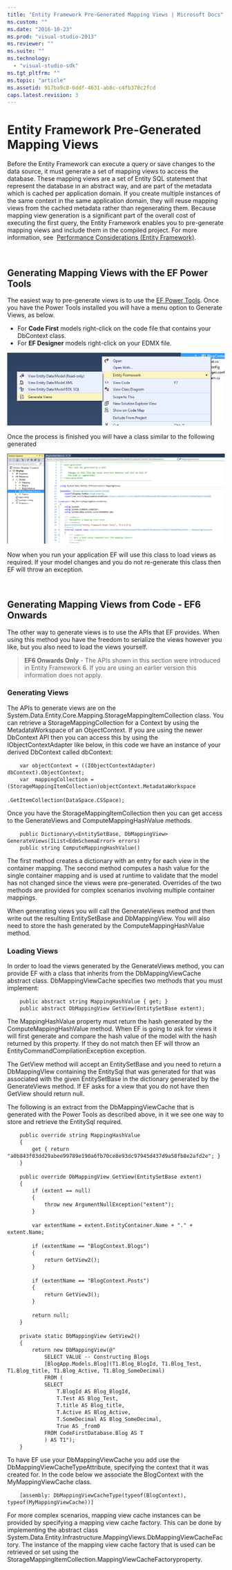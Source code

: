 ```yaml
---
title: "Entity Framework Pre-Generated Mapping Views | Microsoft Docs"
ms.custom: ""
ms.date: "2016-10-23"
ms.prod: "visual-studio-2013"
ms.reviewer: ""
ms.suite: ""
ms.technology: 
  - "visual-studio-sdk"
ms.tgt_pltfrm: ""
ms.topic: "article"
ms.assetid: 917ba9c8-6ddf-4631-ab8c-c4fb378c2fcd
caps.latest.revision: 3
---
```

# Entity Framework Pre-Generated Mapping Views
Before the Entity Framework can execute a query or save changes to the data source, it must generate a set of mapping views to access the database. These mapping views are a set of Entity SQL statement that represent the database in an abstract way, and are part of the metadata which is cached per application domain. If you create multiple instances of the same context in the same application domain, they will reuse mapping views from the cached metadata rather than regenerating them. Because mapping view generation is a significant part of the overall cost of executing the first query, the Entity Framework enables you to pre-generate mapping views and include them in the compiled project. For more information, see  [Performance Considerations (Entity Framework)](../ef6/performance-considerations-for-ef-4-5-and-6.md).

 

## Generating Mapping Views with the EF Power Tools

The easiest way to pre-generate views is to use the [EF Power Tools](http://visualstudiogallery.msdn.microsoft.com/72a60b14-1581-4b9b-89f2-846072eff19d). Once you have the Power Tools installed you will have a menu option to Generate Views, as below.

-   For **Code First** models right-click on the code file that contains your DbContext class.
-   For **EF Designer** models right-click on your EDMX file.

![generateViews](../ef6/media/generateviews.png)

Once the process is finished you will have a class similar to the following generated

![generatedViews](../ef6/media/generatedviews.png)

Now when you run your application EF will use this class to load views as required. If your model changes and you do not re-generate this class then EF will throw an exception.

 

## Generating Mapping Views from Code - EF6 Onwards

The other way to generate views is to use the APIs that EF provides. When using this method you have the freedom to serialize the views however you like, but you also need to load the views yourself.

> **EF6 Onwards Only** - The APIs shown in this section were introduced in Entity Framework 6. If you are using an earlier version this information does not apply.

### Generating Views

The APIs to generate views are on the System.Data.Entity.Core.Mapping.StorageMappingItemCollection class. You can retrieve a StorageMappingCollection for a Context by using the MetadataWorkspace of an ObjectContext. If you are using the newer DbContext API then you can access this by using the IObjectContextAdapter like below, in this code we have an instance of your derived DbContext called dbContext:

```
    var objectContext = ((IObjectContextAdapter) dbContext).ObjectContext;
    var  mappingCollection = (StorageMappingItemCollection)objectContext.MetadataWorkspace
                                                                        .GetItemCollection(DataSpace.CSSpace);
```

Once you have the StorageMappingItemCollection then you can get access to the GenerateViews and ComputeMappingHashValue methods.

```
    public Dictionary\<EntitySetBase, DbMappingView> GenerateViews(IList<EdmSchemaError> errors)
    public string ComputeMappingHashValue()
```

The first method creates a dictionary with an entry for each view in the container mapping. The second method computes a hash value for the single container mapping and is used at runtime to validate that the model has not changed since the views were pre-generated. Overrides of the two methods are provided for complex scenarios involving multiple container mappings.

When generating views you will call the GenerateViews method and then write out the resulting EntitySetBase and DbMappingView. You will also need to store the hash generated by the ComputeMappingHashValue method.

### Loading Views

In order to load the views generated by the GenerateViews method, you can provide EF with a class that inherits from the DbMappingViewCache abstract class. DbMappingViewCache specifies two methods that you must implement:

```
    public abstract string MappingHashValue { get; }
    public abstract DbMappingView GetView(EntitySetBase extent);
```

The MappingHashValue property must return the hash generated by the ComputeMappingHashValue method. When EF is going to ask for views it will first generate and compare the hash value of the model with the hash returned by this property. If they do not match then EF will throw an EntityCommandCompilationException exception.

The GetView method will accept an EntitySetBase and you need to return a DbMappingVIew containing the EntitySql that was generated for that was associated with the given EntitySetBase in the dictionary generated by the GenerateViews method. If EF asks for a view that you do not have then GetView should return null.

The following is an extract from the DbMappingViewCache that is generated with the Power Tools as described above, in it we see one way to store and retrieve the EntitySql required.

```
    public override string MappingHashValue
    {
        get { return "a0b843f03dd29abee99789e190a6fb70ce8e93dc97945d437d9a58fb8e2afd2e"; }
    }

    public override DbMappingView GetView(EntitySetBase extent)
    {
        if (extent == null)
        {
            throw new ArgumentNullException("extent");
        }

        var extentName = extent.EntityContainer.Name + "." + extent.Name;

        if (extentName == "BlogContext.Blogs")
        {
            return GetView2();
        }

        if (extentName == "BlogContext.Posts")
        {
            return GetView3();
        }

        return null;
    }

    private static DbMappingView GetView2()
    {
        return new DbMappingView(@"
            SELECT VALUE -- Constructing Blogs
            [BlogApp.Models.Blog](T1.Blog_BlogId, T1.Blog_Test, T1.Blog_title, T1.Blog_Active, T1.Blog_SomeDecimal)
            FROM (
            SELECT 
                T.BlogId AS Blog_BlogId, 
                T.Test AS Blog_Test, 
                T.title AS Blog_title, 
                T.Active AS Blog_Active, 
                T.SomeDecimal AS Blog_SomeDecimal, 
                True AS _from0
            FROM CodeFirstDatabase.Blog AS T
            ) AS T1");
    }
```

To have EF use your DbMappingViewCache you add use the DbMappingViewCacheTypeAttribute, specifying the context that it was created for. In the code below we associate the BlogContext with the MyMappingViewCache class.

```
    [assembly: DbMappingViewCacheType(typeof(BlogContext), typeof(MyMappingViewCache))]
```

For more complex scenarios, mapping view cache instances can be provided by specifying a mapping view cache factory. This can be done by implementing the abstract class System.Data.Entity.Infrastructure.MappingViews.DbMappingViewCacheFactory. The instance of the mapping view cache factory that is used can be retrieved or set using the StorageMappingItemCollection.MappingViewCacheFactoryproperty.
